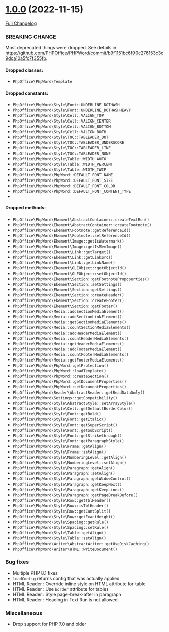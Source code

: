 # [1.0.0](https://github.com/PHPOffice/PHPWord/tree/1.0.0) (2022-11-15)

[Full Changelog](https://github.com/PHPOffice/PHPWord/compare/0.18.3...1.0.0)

### BREAKING CHANGE

Most deprecated things were dropped. See details in 
https://github.com/PHPOffice/PHPWord/commit/b9f1151bc6f90c276153c3c9dca10a5fc7f355fb.

#### Dropped classes:

- `PhpOffice\PhpWord\Template`

#### Dropped constants:

- `PhpOffice\PhpWord\Style\Font::UNDERLINE_DOTHASH`
- `PhpOffice\PhpWord\Style\Font::UNDERLINE_DOTHASHHEAVY`
- `PhpOffice\PhpWord\Style\Cell::VALIGN_TOP`
- `PhpOffice\PhpWord\Style\Cell::VALIGN_CENTER`
- `PhpOffice\PhpWord\Style\Cell::VALIGN_BOTTOM`
- `PhpOffice\PhpWord\Style\Cell::VALIGN_BOTH`
- `PhpOffice\PhpWord\Style\TOC::TABLEADER_DOT`
- `PhpOffice\PhpWord\Style\TOC::TABLEADER_UNDERSCORE`
- `PhpOffice\PhpWord\Style\TOC::TABLEADER_LINE`
- `PhpOffice\PhpWord\Style\TOC::TABLEADER_NONE`
- `PhpOffice\PhpWord\Style\Table::WIDTH_AUTO`
- `PhpOffice\PhpWord\Style\Table::WIDTH_PERCENT`
- `PhpOffice\PhpWord\Style\Table::WIDTH_TWIP`
- `PhpOffice\PhpWord\PhpWord::DEFAULT_FONT_NAME`
- `PhpOffice\PhpWord\PhpWord::DEFAULT_FONT_SIZE`
- `PhpOffice\PhpWord\PhpWord::DEFAULT_FONT_COLOR`
- `PhpOffice\PhpWord\PhpWord::DEFAULT_FONT_CONTENT_TYPE`
- 
#### Dropped methods:

- `PhpOffice\PhpWord\Ekement\AbstractContainer::createTextRun()`
- `PhpOffice\PhpWord\Ekement\AbstractContainer::createFootnote()`
- `PhpOffice\PhpWord\Ekement\Footnote::getReferenceId()`
- `PhpOffice\PhpWord\Ekement\Footnote::setReferenceId()`
- `PhpOffice\PhpWord\Ekement\Image::getIsWatermark()`
- `PhpOffice\PhpWord\Ekement\Image::getIsMemImage()`
- `PhpOffice\PhpWord\Ekement\Link::getTarget()`
- `PhpOffice\PhpWord\Ekement\Link::getLinkSrc()`
- `PhpOffice\PhpWord\Ekement\Link::getLinkName()`
- `PhpOffice\PhpWord\Ekement\OLEObject::getObjectId()`
- `PhpOffice\PhpWord\Ekement\OLEObject::setObjectId()`
- `PhpOffice\PhpWord\Ekement\Section::getFootnotePropoperties()`
- `PhpOffice\PhpWord\Ekement\Section::setSettings()`
- `PhpOffice\PhpWord\Ekement\Section::getSettings()`
- `PhpOffice\PhpWord\Ekement\Section::createHeader()`
- `PhpOffice\PhpWord\Ekement\Section::createFooter()`
- `PhpOffice\PhpWord\Ekement\Section::getFooter()`
- `PhpOffice\PhpWord\Media::addSectionMediaElement()`
- `PhpOffice\PhpWord\Media::addSectionLinkElement()`
- `PhpOffice\PhpWord\Media::getSectionMediaElements()`
- `PhpOffice\PhpWord\Media::countSectionMediaElements()`
- `PhpOffice\PhpWord\Media::addHeaderMediaElement()`
- `PhpOffice\PhpWord\Media::countHeaderMediaElements()`
- `PhpOffice\PhpWord\Media::getHeaderMediaElements()`
- `PhpOffice\PhpWord\Media::addFooterMediaElement()`
- `PhpOffice\PhpWord\Media::countFooterMediaElements()`
- `PhpOffice\PhpWord\Media::getFooterMediaElements()`
- `PhpOffice\PhpWord\PhpWord::getProtection()`
- `PhpOffice\PhpWord\PhpWord::loadTemplate()`
- `PhpOffice\PhpWord\PhpWord::createSection()`
- `PhpOffice\PhpWord\PhpWord::getDocumentProperties()`
- `PhpOffice\PhpWord\PhpWord::setDocumentProperties()`
- `PhpOffice\PhpWord\Reader\AbstractReader::getReadDataOnly()`
- `PhpOffice\PhpWord\Settings::getCompatibility()`
- `PhpOffice\PhpWord\Style\AbstractStyle::setArrayStyle()`
- `PhpOffice\PhpWord\Style\Cell::getDefaultBorderColor()`
- `PhpOffice\PhpWord\Style\Font::getBold()`
- `PhpOffice\PhpWord\Style\Font::getItalic()`
- `PhpOffice\PhpWord\Style\Font::getSuperScript()`
- `PhpOffice\PhpWord\Style\Font::getSubScript()`
- `PhpOffice\PhpWord\Style\Font::getStrikethrough()`
- `PhpOffice\PhpWord\Style\Font::getParagraphStyle()`
- `PhpOffice\PhpWord\Style\Frame::getAlign()`
- `PhpOffice\PhpWord\Style\Frame::setAlign()`
- `PhpOffice\PhpWord\Style\NumberingLevel::getAlign()`
- `PhpOffice\PhpWord\Style\NumberingLevel::setAlign()`
- `PhpOffice\PhpWord\Style\Paragraph::getAlign()`
- `PhpOffice\PhpWord\Style\Paragraph::setAlign()`
- `PhpOffice\PhpWord\Style\Paragraph::getWidowControl()`
- `PhpOffice\PhpWord\Style\Paragraph::getKeepNext()`
- `PhpOffice\PhpWord\Style\Paragraph::getKeepLines()`
- `PhpOffice\PhpWord\Style\Paragraph::getPageBreakBefore()`
- `PhpOffice\PhpWord\Style\Row::getTblHeader()`
- `PhpOffice\PhpWord\Style\Row::isTblHeader()`
- `PhpOffice\PhpWord\Style\Row::getCantSplit()`
- `PhpOffice\PhpWord\Style\Row::getExactHeight()`
- `PhpOffice\PhpWord\Style\Spacing::getRule()`
- `PhpOffice\PhpWord\Style\Spacing::setRule()`
- `PhpOffice\PhpWord\Style\Table::getAlign()`
- `PhpOffice\PhpWord\Style\Table::setAlign()`
- `PhpOffice\PhpWord\Writer\AbstractWriter::getUseDiskCaching()`
- `PhpOffice\PhpWord\Writer\HTML::writeDocument()`

### Bug fixes

- Multiple PHP 8.1 fixes
- `loadConfig` returns config that was actually applied
- HTML Reader : Override inline style on HTML attribute for table
- HTML Reader : Use `border` attribute for tables
- HTML Reader : Style page-break-after in paragraph
- HTML Reader : Heading in Text Run is not allowed

### Miscellaneous

- Drop support for PHP 7.0 and older